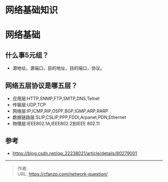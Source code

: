 # 网络基础知识


<!--more-->
# 网络基础
## 什么事5元组？
- 源地址，源端口，目的地址，目的端口，协议。

## 网络五层协议是哪五层？
- 应用层:HTTP,SNMP,FTP,SMTP,DNS,Telnet
- 传输层:UDP,TCP
- 网络层:IP,ICMP,RIP,OSPF,BGP,IGMP,ARP,RARP
- 数据链路层:SLIP,CSLIP,PPP,FDDI,Arpanet,PDN,Ethernet
- 物理层:IEEE802.1A,IEEE802.2到IEEE 802.11

## 参考
- https://blog.csdn.net/qq_22238021/article/details/80279001


---

> 作者:   
> URL: https://cfanzp.com/network-question/  

